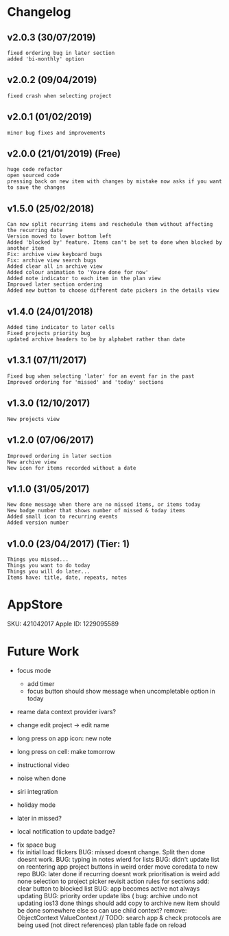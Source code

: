 # Changelog

## v2.0.3 (30/07/2019)
    fixed ordering bug in later section
    added 'bi-monthly' option

## v2.0.2 (09/04/2019)
    fixed crash when selecting project

## v2.0.1 (01/02/2019)
    minor bug fixes and improvements

## v2.0.0 (21/01/2019) (Free)
    huge code refactor
    open sourced code
    pressing back on new item with changes by mistake now asks if you want to save the changes

## v1.5.0 (25/02/2018)
    Can now split recurring items and reschedule them without affecting the recurring date
    Version moved to lower bottom left
    Added 'blocked by' feature. Items can't be set to done when blocked by another item
    Fix: archive view keyboard bugs
    Fix: archive view search bugs
    Added clear all in archive view
    Added colour animation to 'Youre done for now'
    Added note indicator to each item in the plan view
    Improved later section ordering
    Added new button to choose different date pickers in the details view

## v1.4.0 (24/01/2018)
    Added time indicator to later cells
    Fixed projects priority bug
    updated archive headers to be by alphabet rather than date

## v1.3.1 (07/11/2017)
    Fixed bug when selecting 'later' for an event far in the past
    Improved ordering for 'missed' and 'today' sections

## v1.3.0 (12/10/2017)
    New projects view

## v1.2.0 (07/06/2017)
    Improved ordering in later section
    New archive view
    New icon for items recorded without a date

## v1.1.0 (31/05/2017)
    New done message when there are no missed items, or items today
    New badge number that shows number of missed & today items
    Added small icon to recurring events
    Added version number

## v1.0.0 (23/04/2017) (Tier: 1)
    Things you missed...
    Things you want to do today
    Things you will do later...
    Items have: title, date, repeats, notes

# AppStore

SKU: 421042017
Apple ID: 1229095589

# Future Work

- focus mode 
    - add timer
    - focus button should show message when uncompletable option in today
- reame data context provider ivars?

- change edit project -> edit name
- long press on app icon: new note
- long press on cell: make tomorrow
- instructional video
- noise when done 
- siri integration
- holiday mode
- later in missed?
- local notification to update badge?
* fix space bug
* fix initial load flickers
BUG: missed doesnt change. Split then done doesnt work.
BUG: typing in notes wierd for lists
BUG: didn't update list on reentering app 
project buttons in weird order
move coredata to new repo
BUG: later done if recurring doesnt work
prioritisation is weird
add none selection to project picker
revisit action rules for sections
add: clear button to blocked list
BUG: app becomes active not always updating
BUG: priority order
update libs (
bug: archive undo not updating ios13
done things should add copy to archive
new item should be done somewhere else so can use child context?
remove: ObjectContext ValueContext
// TODO: search app & check protocols are being used (not direct references)
plan table fade on reload
